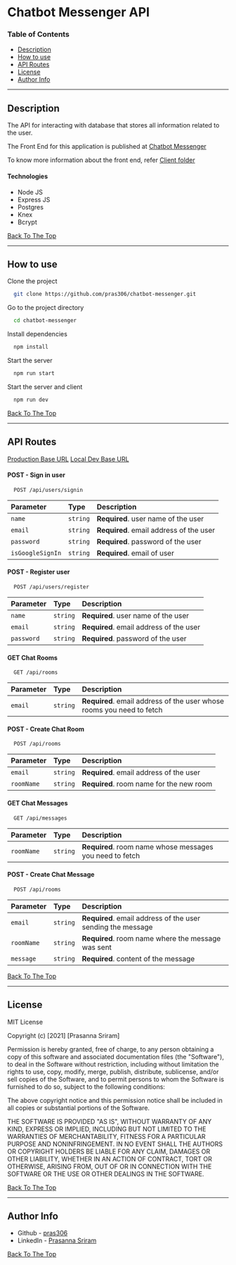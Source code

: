 # Chatbot Messenger API

### Table of Contents

- [Description](#description)
- [How to use](#how-to-use)
- [API Routes](#api-routes)
- [License](#license)
- [Author Info](#author-info)

---

## Description

The API for interacting with database that stores all information related to the user. <br />

The Front End for this application is published at [Chatbot Messenger](https://chat-bot-messenger-app.herokuapp.com/) <br />

To know more information about the front end, refer [Client folder](client/src/README.md)

#### Technologies

- Node JS
- Express JS
- Postgres
- Knex
- Bcrypt

[Back To The Top](#chatbot-messenger-api)

---

## How to use

Clone the project 

```bash
  git clone https://github.com/pras306/chatbot-messenger.git
```

Go to the project directory

```bash
  cd chatbot-messenger
```

Install dependencies

```bash
  npm install
```

Start the server

```bash
  npm run start
```

Start the server and client

```bash
  npm run dev
```

[Back To The Top](#chatbot-messenger-api)

---

## API Routes

[Production Base URL](https://chat-bot-messenger-app.herokuapp.com)
[Local Dev Base URL](http://localhost:5000)

#### POST - Sign in user 

```http
  POST /api/users/signin
```

| Parameter        | Type     | Description                                   |
| :--------------- | :------- | :-------------------------------------------- |
| `name`           | `string` | **Required**. user name of the user           |
| `email`          | `string` | **Required**. email address of the user       |
| `password`       | `string` | **Required**. password of the user            |
| `isGoogleSignIn` | `string` | **Required**. email of user                   |

#### POST - Register user

```http
  POST /api/users/register
```

| Parameter  | Type     | Description                                         |
| :--------- | :------- | :-------------------------------------------------- |
| `name`     | `string` | **Required**. user name of the user                 |
| `email`    | `string` | **Required**. email address of the user             |
| `password` | `string` | **Required**. password of the user                  |

#### GET Chat Rooms

```http
  GET /api/rooms
```

| Parameter  | Type     | Description                                                           |
| :--------  | :------- | :-------------------------------------------------------------------- |
| `email`    | `string` | **Required**. email address of the user whose rooms you need to fetch |


#### POST - Create Chat Room

```http
  POST /api/rooms
```

| Parameter  | Type     | Description                                 |
| :--------- | :------- | :------------------------------------------ |
| `email`    | `string` | **Required**. email address of the user     |
| `roomName` | `string` | **Required**. room name for the new room    |

#### GET Chat Messages

```http
  GET /api/messages
```

| Parameter   | Type     | Description                                                 |
| :---------- | :------- | :---------------------------------------------------------- |
| `roomName`  | `string` | **Required**. room name whose messages you need to fetch    |


#### POST - Create Chat Message

```http
  POST /api/rooms
```

| Parameter  | Type     | Description                                                           |
| :--------- | :------- | :-------------------------------------------------------------------- |
| `email`    | `string` | **Required**. email address of the user sending the message           |
| `roomName` | `string` | **Required**. room name where the message was sent                    |
| `message`  | `string` | **Required**. content of the message                                  |



[Back To The Top](#chatbot-messenger-api)

---

## License

MIT License

Copyright (c) [2021] [Prasanna Sriram]

Permission is hereby granted, free of charge, to any person obtaining a copy
of this software and associated documentation files (the "Software"), to deal
in the Software without restriction, including without limitation the rights
to use, copy, modify, merge, publish, distribute, sublicense, and/or sell
copies of the Software, and to permit persons to whom the Software is
furnished to do so, subject to the following conditions:

The above copyright notice and this permission notice shall be included in all
copies or substantial portions of the Software.

THE SOFTWARE IS PROVIDED "AS IS", WITHOUT WARRANTY OF ANY KIND, EXPRESS OR
IMPLIED, INCLUDING BUT NOT LIMITED TO THE WARRANTIES OF MERCHANTABILITY,
FITNESS FOR A PARTICULAR PURPOSE AND NONINFRINGEMENT. IN NO EVENT SHALL THE
AUTHORS OR COPYRIGHT HOLDERS BE LIABLE FOR ANY CLAIM, DAMAGES OR OTHER
LIABILITY, WHETHER IN AN ACTION OF CONTRACT, TORT OR OTHERWISE, ARISING FROM,
OUT OF OR IN CONNECTION WITH THE SOFTWARE OR THE USE OR OTHER DEALINGS IN THE
SOFTWARE.

[Back To The Top](#chatbot-messenger-api)

---

## Author Info

- Github - [pras306](https://github.com/pras306)
- LinkedIn - [Prasanna Sriram](https://www.linkedin.com/in/prasanna-sriram/)

[Back To The Top](#chatbot-messenger-api)

